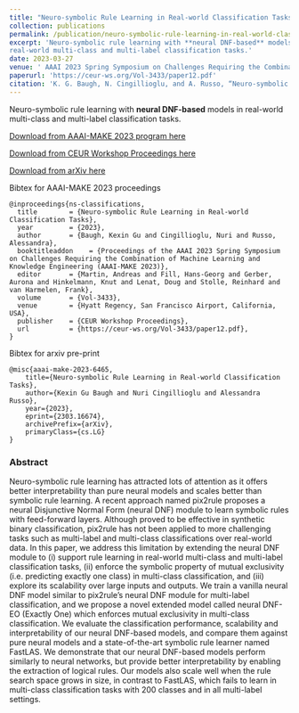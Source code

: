 ```yaml
---
title: "Neuro-symbolic Rule Learning in Real-world Classification Tasks"
collection: publications
permalink: /publication/neuro-symbolic-rule-learning-in-real-world-classification-tasks
excerpt: 'Neuro-symbolic rule learning with **neural DNF-based** models in
real-world multi-class and multi-label classification tasks.'
date: 2023-03-27
venue: ' AAAI 2023 Spring Symposium on Challenges Requiring the Combination of Machine Learning and Knowledge Engineering (AAAI-MAKE 2023)'
paperurl: 'https://ceur-ws.org/Vol-3433/paper12.pdf'
citation: 'K. G. Baugh, N. Cingillioglu, and A. Russo, “Neuro-symbolic Rule Learning in Real-world Classification Tasks,” in Proceedings of the AAAI 2023 Spring Symposium on Challenges Requiring the Combination of Machine Learning and Knowledge Engineering (AAAI-MAKE 2023), A. Martin, H.-G. Fill, A. Gerber, K. Hinkelmann, D. Lenat, R. Stolle, and F. van Harmelen, Eds., CEUR Workshop Proceedings, 2023.'
---
```


Neuro-symbolic rule learning with **neural DNF-based** models in real-world
multi-class and multi-label classification tasks.

[Download from AAAI-MAKE 2023 program here]('https://proceedings.aaai-make.info/AAAI-MAKE-PREPRINTS-2023/Paper_6465.pdf')

[Download from CEUR Workshop Proceedings here](https://ceur-ws.org/Vol-3433/paper12.pdf)

[Download from arXiv here](https://arxiv.org/abs/2303.16674)


Bibtex for AAAI-MAKE 2023 proceedings

```
@inproceedings{ns-classifications,
  title        = {Neuro-symbolic Rule Learning in Real-world Classification Tasks},
  year         = {2023},
  author       = {Baugh, Kexin Gu and Cingillioglu, Nuri and Russo, Alessandra},
  booktitleaddon    = {Proceedings of the AAAI 2023 Spring Symposium on Challenges Requiring the Combination of Machine Learning and Knowledge Engineering (AAAI-MAKE 2023)},
  editor       = {Martin, Andreas and Fill, Hans-Georg and Gerber, Aurona and Hinkelmann, Knut and Lenat, Doug and Stolle, Reinhard and van Harmelen, Frank},
  volume       = {Vol-3433},
  venue        = {Hyatt Regency, San Francisco Airport, California, USA},
  publisher    = {CEUR Workshop Proceedings},
  url          = {https://ceur-ws.org/Vol-3433/paper12.pdf},
}
```

Bibtex for arxiv pre-print

```
@misc{aaai-make-2023-6465,
    title={Neuro-symbolic Rule Learning in Real-world Classification Tasks}, 
    author={Kexin Gu Baugh and Nuri Cingillioglu and Alessandra Russo},
    year={2023},
    eprint={2303.16674},
    archivePrefix={arXiv},
    primaryClass={cs.LG}
}
```

### Abstract

Neuro-symbolic rule learning has attracted lots of attention as it offers better interpretability than pure neural models and scales better than symbolic rule
learning. A recent approach named pix2rule proposes a neural Disjunctive Normal
Form (neural DNF) module to learn symbolic rules with feed-forward layers.
Although proved to be effective in synthetic binary classification, pix2rule has
not been applied to more challenging tasks such as multi-label and multi-class
classifications over real-world data. In this paper, we address this limitation
by extending the neural DNF module to (i) support rule learning in real-world
multi-class and multi-label classification tasks, (ii) enforce the symbolic
property of mutual exclusivity (i.e. predicting exactly one class) in
multi-class classification, and (iii) explore its scalability over large inputs
and outputs. We train a vanilla neural DNF model similar to pix2rule’s neural
DNF module for multi-label classification, and we propose a novel extended model
called neural DNF-EO (Exactly One) which enforces mutual exclusivity in
multi-class classification. We evaluate the classification performance,
scalability and interpretability of our neural DNF-based models, and compare
them against pure neural models and a state-of-the-art symbolic rule learner
named FastLAS. We demonstrate that our neural DNF-based models perform similarly
to neural networks, but provide better interpretability by enabling the
extraction of logical rules. Our models also scale well when the rule search
space grows in size, in contrast to FastLAS, which fails to learn in multi-class
classification tasks with 200 classes and in all multi-label settings.
